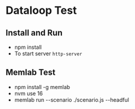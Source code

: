 # Dataloop Test

## Install and Run
- npm install
- To start server ```http-server```

## Memlab Test
- npm install -g memlab
- nvm use 16
- memlab run --scenario ./scenario.js --headful
